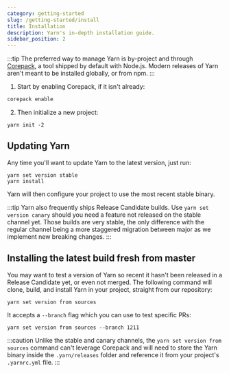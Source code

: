 ```yaml
---
category: getting-started
slug: /getting-started/install
title: Installation
description: Yarn's in-depth installation guide.
sidebar_position: 2
---
```


:::tip
The preferred way to manage Yarn is by-project and through [Corepack](https://nodejs.org/dist/latest/docs/api/corepack.html), a tool shipped by default with Node.js. Modern releases of Yarn aren't meant to be installed globally, or from npm.
:::

1. Start by enabling Corepack, if it isn't already:

```bash
corepack enable
```

2. Then initialize a new project:

```
yarn init -2
```

## Updating Yarn

Any time you'll want to update Yarn to the latest version, just run:

```
yarn set version stable
yarn install
```

Yarn will then configure your project to use the most recent stable binary.

:::tip
Yarn also frequently ships Release Candidate builds. Use `yarn set version canary` should you need a feature not released on the stable channel yet. Those builds are very stable, the only difference with the regular channel being a more staggered migration between major as we implement new breaking changes.
:::

## Installing the latest build fresh from master

You may want to test a version of Yarn so recent it hasn't been released in a Release Candidate yet, or even not merged. The following command will clone, build, and install Yarn in your project, straight from our repository:

```
yarn set version from sources
```

It accepts a `--branch` flag which you can use to test specific PRs:

```
yarn set version from sources --branch 1211
```

:::caution
Unlike the stable and canary channels, the `yarn set version from sources` command can't leverage Corepack and will need to store the Yarn binary inside the `.yarn/releases` folder and reference it from your project's `.yarnrc.yml` file.
:::
